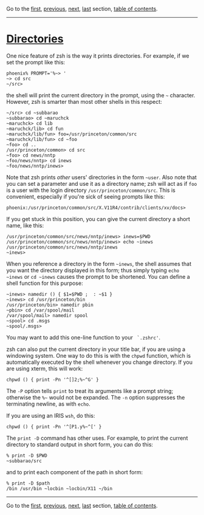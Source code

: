 Go to the [first](intro_1.html), [previous](intro_4.html), [next](intro_6.html), [last](intro_21.html) section, [table of contents](intro_toc.html).

* * *

# [Directories](intro_toc.html\#SEC5)

One nice feature of zsh is the way it prints directories. For example,
if we set the prompt like this:

```
phoenix% PROMPT='%~> '
~> cd src
~/src>

```

the shell will print the current directory in the prompt, using the
`~` character. However, zsh is smarter than most other shells in
this respect:

```
~/src> cd ~subbarao
~subbarao> cd ~maruchck
~maruchck> cd lib
~maruchck/lib> cd fun
~maruchck/lib/fun> foo=/usr/princeton/common/src
~maruchck/lib/fun> cd ~foo
~foo> cd ..
/usr/princeton/common> cd src
~foo> cd news/nntp
~foo/news/nntp> cd inews
~foo/news/nntp/inews>

```

Note that zsh prints _other_ users' directories in the form
`~user`. Also note that you can set a parameter and use it as a
directory name; zsh will act as if `foo` is a user with the login
directory `/usr/princeton/common/src`. This is convenient,
especially if you're sick of seeing prompts like this:

```
phoenix:/usr/princeton/common/src/X.V11R4/contrib/clients/xv/docs>

```

If you get stuck in this position, you can give the current directory a
short name, like this:

```
/usr/princeton/common/src/news/nntp/inews> inews=$PWD
/usr/princeton/common/src/news/nntp/inews> echo ~inews
/usr/princeton/common/src/news/nntp/inews
~inews>

```

When you reference a directory in the form `~inews`, the shell
assumes that you want the directory displayed in this form; thus simply
typing `echo ~inews` or `cd ~inews` causes the prompt to be
shortened. You can define a shell function for this purpose:

```
~inews> namedir () { $1=$PWD ;  : ~$1 }
~inews> cd /usr/princeton/bin
/usr/princeton/bin> namedir pbin
~pbin> cd /var/spool/mail
/var/spool/mail> namedir spool
~spool> cd .msgs
~spool/.msgs>

```

You may want to add this one-line function to your `` `.zshrc'``.

zsh can also put the current directory in your title bar, if you are
using a windowing system. One way to do this is with the `chpwd`
function, which is automatically executed by the shell whenever you
change directory. If you are using xterm, this will work:

```
chpwd () { print -Pn '^[]2;%~^G' }

```

The `-P` option tells `print` to treat its arguments like a
prompt string; otherwise the `%~` would not be expanded. The
`-n` option suppresses the terminating newline, as with
`echo`.

If you are using an IRIS `wsh`, do this:

```
chpwd () { print -Pn '^[P1.y%~^[' }

```

The `print -D` command has other uses. For example, to print the
current directory to standard output in short form, you can do this:

```
% print -D $PWD
~subbarao/src

```

and to print each component of the path in short form:

```
% print -D $path
/bin /usr/bin ~locbin ~locbin/X11 ~/bin

```

* * *

Go to the [first](intro_1.html), [previous](intro_4.html), [next](intro_6.html), [last](intro_21.html) section, [table of contents](intro_toc.html).

